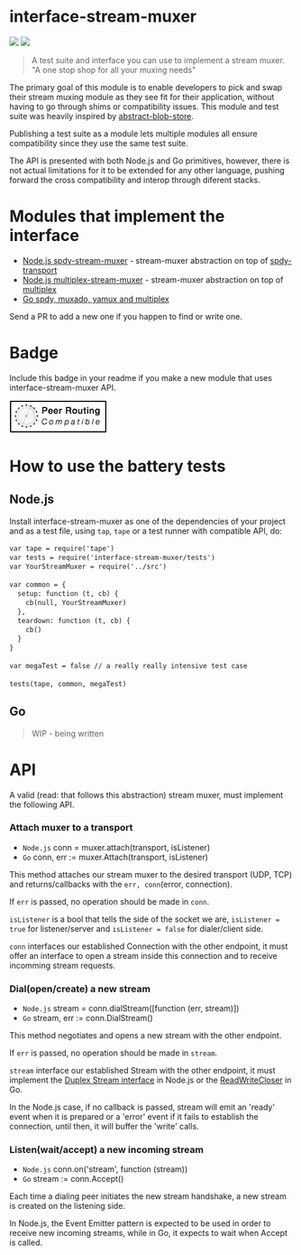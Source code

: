 interface-stream-muxer
=====================

[![](https://img.shields.io/badge/made%20by-Protocol%20Labs-blue.svg?style=flat-square)](http://ipn.io) [![](https://img.shields.io/badge/freenode-%23ipfs-blue.svg?style=flat-square)](http://webchat.freenode.net/?channels=%23ipfs)

> A test suite and interface you can use to implement a stream muxer. "A one stop shop for all your muxing needs"

The primary goal of this module is to enable developers to pick and swap their stream muxing module as they see fit for their application, without having to go through shims or compatibility issues. This module and test suite was heavily inspired by [abstract-blob-store](https://github.com/maxogden/abstract-blob-store).

Publishing a test suite as a module lets multiple modules all ensure compatibility since they use the same test suite.

The API is presented with both Node.js and Go primitives, however, there is not actual limitations for it to be extended for any other language, pushing forward the cross compatibility and interop through diferent stacks.

# Modules that implement the interface

- [Node.js spdy-stream-muxer](https://github.com/diasdavid/node-spdy-stream-muxer) - stream-muxer abstraction on top of [spdy-transport](https://github.com/indutny/spdy-transport)
- [Node.js multiplex-stream-muxer](https://github.com/diasdavid/node-multiplex-stream-muxer) - stream-muxer abstraction on top of [multiplex](https://github.com/maxogden/multiplex)
- [Go spdy, muxado, yamux and multiplex](https://github.com/jbenet/go-stream-muxer)

Send a PR to add a new one if you happen to find or write one.

# Badge

Include this badge in your readme if you make a new module that uses interface-stream-muxer API.

![](/img/badge.png)

# How to use the battery tests

## Node.js

Install interface-stream-muxer as one of the dependencies of your project and as a test file, using `tap`, `tape` or a test runner with compatible API, do:

```
var tape = require('tape')
var tests = require('interface-stream-muxer/tests')
var YourStreamMuxer = require('../src')

var common = {
  setup: function (t, cb) {
    cb(null, YourStreamMuxer)
  },
  teardown: function (t, cb) {
    cb()
  }
}

var megaTest = false // a really really intensive test case

tests(tape, common, megaTest)
```

## Go

> WIP - being written

# API

A valid (read: that follows this abstraction) stream muxer, must implement the following API.

### Attach muxer to a transport

- `Node.js` conn = muxer.attach(transport, isListener)
- `Go` conn, err := muxer.Attach(transport, isListener)

This method attaches our stream muxer to the desired transport (UDP, TCP) and returns/callbacks with the `err, conn`(error, connection).

If `err` is passed, no operation should be made in `conn`.

`isListener` is a bool that tells the side of the socket we are, `isListener = true` for listener/server and `isListener = false` for dialer/client side.

`conn` interfaces our established Connection with the other endpoint, it must offer an interface to open a stream inside this connection and to receive incomming stream requests.

### Dial(open/create) a new stream


- `Node.js` stream = conn.dialStream([function (err, stream)])
- `Go` stream, err := conn.DialStream()

This method negotiates and opens a new stream with the other endpoint.

If `err` is passed, no operation should be made in `stream`.

`stream` interface our established Stream with the other endpoint, it must implement the [Duplex Stream interface](https://nodejs.org/api/stream.html#stream_class_stream_duplex) in Node.js or the [ReadWriteCloser](http://golang.org/pkg/io/#ReadWriteCloser) in Go.

In the Node.js case, if no callback is passed, stream will emit an 'ready' event when it is prepared or a 'error' event if it fails to establish the connection, until then, it will buffer the 'write' calls.

### Listen(wait/accept) a new incoming stream

- `Node.js` conn.on('stream', function (stream)) 
- `Go` stream := conn.Accept()

Each time a dialing peer initiates the new stream handshake, a new stream is created on the listening side.

In Node.js, the Event Emitter pattern is expected to be used in order to receive new incoming streams, while in Go, it expects to wait when Accept is called.
